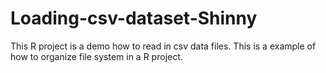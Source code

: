 # Loading-csv-dataset-Shinny
This R project is a demo how to read in csv data files. This is a example of how to organize file system in a R project. 
